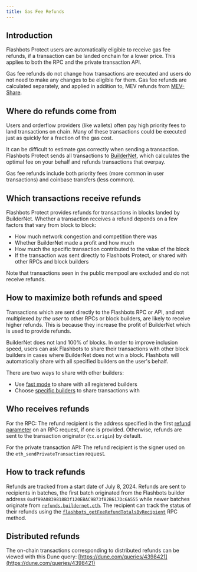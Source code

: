 ```yaml
---
title: Gas Fee Refunds
---
```


## Introduction

Flashbots Protect users are automatically eligible to receive gas fee refunds, if a transaction can be landed onchain for a lower price. This applies to both the RPC and the private transaction API.

Gas fee refunds do not change how transactions are executed and users do not need to make any changes to be eligible for them. Gas fee refunds are calculated separately, and applied in addition to, MEV refunds from [MEV-Share](/flashbots-protect/mev-refunds).

## Where do refunds come from

Users and orderflow providers (like wallets) often pay high priority fees to land transactions on chain. Many of these transactions could be executed just as quickly for a fraction of the gas cost.

It can be difficult to estimate gas correctly when sending a transaction. Flashbots Protect sends all transactions to [BuilderNet](https://buildernet.org/), which calculates the optimal fee on your behalf and refunds transactions that overpay.

Gas fee refunds include both priority fees (more common in user transactions) and coinbase transfers (less common).

## Which transactions receive refunds

Flashbots Protect provides refunds for transactions in blocks landed by BuilderNet. Whether a transaction receives a refund depends on a few factors that vary from block to block:
* How much network congestion and competition there was
* Whether BuilderNet made a profit and how much
* How much the specific transaction contributed to the value of the block
* If the transaction was sent directly to Flashbots Protect, or shared with other RPCs and block builders

Note that transactions seen in the public mempool are excluded and do not receive refunds.

## How to maximize both refunds and speed

Transactions which are sent directly to the Flashbots RPC or API, and not multiplexed _by the user_ to other RPCs or block builders, are likely to receive higher refunds. This is because they increase the profit of BuilderNet which is used to provide refunds.

BuilderNet does not land 100% of blocks. In order to improve inclusion speed, users can ask Flashbots to share their transactions with other block builders in cases where BuilderNet does not win a block. Flashbots will automatically share with all specified builders on the user's behalf.

There are two ways to share with other builders:
* Use [fast mode](/flashbots-protect/quick-start#faster-transactions) to share with all registered builders
* Choose [specific builders](/flashbots-protect/settings-guide#builders) to share transactions with

## Who receives refunds

For the RPC: The refund recipient is the address specified in the first [refund parameter](/flashbots-protect/settings-guide#refunds) on an RPC request, if one is provided. Otherwise, refunds are sent to the transaction originator (`tx.origin`) by default.

For the private transaction API: The refund recipient is the signer used on the `eth_sendPrivateTransaction` request.

## How to track refunds

Refunds are tracked from a start date of July 8, 2024. Refunds are sent to recipients in batches, the first batch originated from the Flashbots builder address `0xdf99A0839818B3f120EBAC9B73f82B617Dc6A555` while newer batches originate from [`refunds.buildernet.eth`](https://etherscan.io/address/0x62a29205f7ff00f4233d9779c210150787638e7f). The recipient can track the status of their refunds using the [`flashbots_getFeeRefundTotalsByRecipient`](/flashbots-auction/advanced/rpc-endpoint#flashbots_getfeerefundtotalsbyrecipient) RPC method.

## Distributed refunds

The on-chain transactions corresponding to distributed refunds can be viewed with this Dune query: [https://dune.com/queries/4398421](https://dune.com/queries/4398421)
